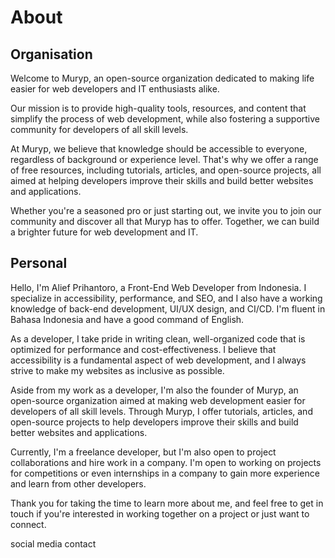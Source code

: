 # About
## Organisation
Welcome to Muryp, an open-source organization dedicated to making life easier for web developers and IT enthusiasts alike.

Our mission is to provide high-quality tools, resources, and content that simplify the process of web development, while also fostering a supportive community for developers of all skill levels.

At Muryp, we believe that knowledge should be accessible to everyone, regardless of background or experience level. That's why we offer a range of free resources, including tutorials, articles, and open-source projects, all aimed at helping developers improve their skills and build better websites and applications.

Whether you're a seasoned pro or just starting out, we invite you to join our community and discover all that Muryp has to offer. Together, we can build a brighter future for web development and IT.

## Personal
Hello, I'm Alief Prihantoro, a Front-End Web Developer from Indonesia. I specialize in accessibility, performance, and SEO, and I also have a working knowledge of back-end development, UI/UX design, and CI/CD. I'm fluent in Bahasa Indonesia and have a good command of English.

As a developer, I take pride in writing clean, well-organized code that is optimized for performance and cost-effectiveness. I believe that accessibility is a fundamental aspect of web development, and I always strive to make my websites as inclusive as possible.

Aside from my work as a developer, I'm also the founder of Muryp, an open-source organization aimed at making web development easier for developers of all skill levels. Through Muryp, I offer tutorials, articles, and open-source projects to help developers improve their skills and build better websites and applications.

Currently, I'm a freelance developer, but I'm also open to project collaborations and hire work in a company. I'm open to working on projects for competitions or even internships in a company to gain more experience and learn from other developers.

Thank you for taking the time to learn more about me, and feel free to get in touch if you're interested in working together on a project or just want to connect.

social media
contact
